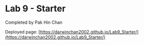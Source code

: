 # Lab 9 - Starter

Completed by Pak Hin Chan

Deployed page: [https://darwinchan2002.github.io/Lab9_Starter/](https://darwinchan2002.github.io/Lab9_Starter/)
